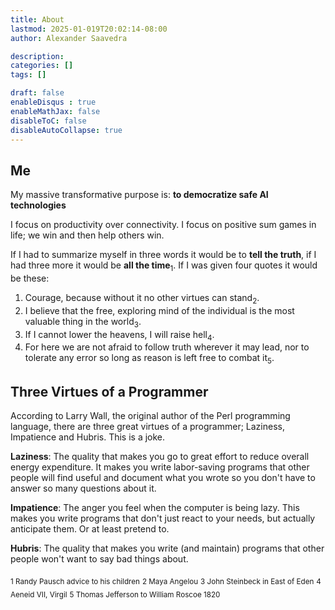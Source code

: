 ```yaml
---
title: About
lastmod: 2025-01-019T20:02:14-08:00
author: Alexander Saavedra

description: 
categories: []
tags: []

draft: false
enableDisqus : true
enableMathJax: false
disableToC: false
disableAutoCollapse: true
---
```


## Me

My massive transformative purpose is: __to democratize safe AI technologies__

I focus on productivity over connectivity.
I focus on positive sum games in life; we win and then help others win.

If I had to summarize myself in three words it would be to **tell the truth**, if I had three more it would be **all the time**<sub>1</sub>. If I was given four quotes it would be these:

1. Courage, because without it no other virtues can stand<sub>2</sub>.
2. I believe that the free, exploring mind of the individual is the most valuable thing in the world<sub>3</sub>.
3. If I cannot lower the heavens, I will raise hell<sub>4</sub>.
4. For here we are not afraid to follow truth wherever it may lead, nor to tolerate any error so long as reason is left free to combat it<sub>5</sub>.

## Three Virtues of a Programmer

According to Larry Wall, the original author of the Perl programming language, there are three great virtues of a programmer; Laziness, Impatience and Hubris. This is a joke.

**Laziness**: The quality that makes you go to great effort to reduce overall energy expenditure. It makes you write labor-saving programs that other people will find useful and document what you wrote so you don't have to answer so many questions about it.

**Impatience**: The anger you feel when the computer is being lazy. This makes you write programs that don't just react to your needs, but actually anticipate them. Or at least pretend to.

**Hubris**: The quality that makes you write (and maintain) programs that other people won't want to say bad things about.

<sub>1 Randy Pausch advice to his children</sub>
<sub>2 Maya Angelou</sub>
<sub>3 John Steinbeck in East of Eden</sub>
<sub>4 Aeneid VII, Virgil</sub>
<sub>5 Thomas Jefferson to William Roscoe 1820</sub>